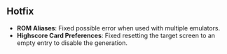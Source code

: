 ## Hotfix

- **ROM Aliases**: Fixed possible error when used with multiple emulators.
- **Highscore Card Preferences**: Fixed resetting the target screen to an empty entry to disable the generation.
